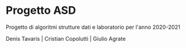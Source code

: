 # Progetto ASD

Progetto di algoritmi strutture dati e laboratorio per l'anno 2020-2021

Denis Tavaris | Cristian Copolutti | Giulio Agrate